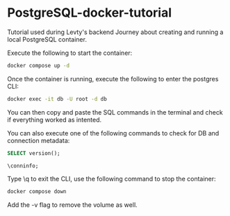# PostgreSQL-docker-tutorial
Tutorial used during Levty's backend Journey about creating and running a local PostgreSQL container.

Execute the following to start the container:

```bash
docker compose up -d
```

Once the container is running, execute the following to enter the postgres CLI:

```bash
docker exec -it db -U root -d db
```

You can then copy and paste the SQL commands in the terminal and check if everything worked as intented. 

You can also execute one of the following commands to check for DB and connection metadata:

```sql
SELECT version();
```

```sql
\conninfo;
```

Type \q to exit the CLI, use the following command to stop the container:

```bash
docker compose down
```
Add the -v flag to remove the volume as well.
